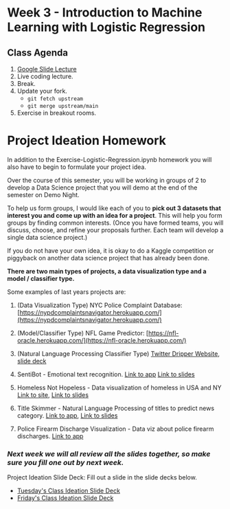 # Week 3 - Introduction to Machine Learning with Logistic Regression

## Class Agenda
1. [Google Slide Lecture](https://docs.google.com/presentation/d/1Z0GDEAkRv3O0GOxaXnRgURD5_XmkNqoKGsceWwW4FO8/edit?usp=sharing)
2. Live coding lecture.
3. Break.
4. Update your fork.
	* `git fetch upstream`
	* `git merge upstream/main`
5. Exercise in breakout rooms.

# Project Ideation Homework
In addition to the Exercise-Logistic-Regression.ipynb homework you will also have to begin to formulate your project idea.

Over the course of this semester, you will be working in groups of 2 to develop a Data Science project that you will demo at the end of the semester on Demo Night.

To help us form groups, I would like each of you to __pick out 3 datasets that interest you and come up with an idea for a project__.  This will help you form groups by finding common interests. (Once you have formed teams, you will discuss, choose, and refine your proposals further. Each team will develop a single data science project.) 

If you do not have your own idea, it is okay to do a Kaggle competition or piggyback on another data science project that has already been done.  

__There are two main types of projects, a data visualization type and a model / classifier type.__

Some examples of last years projects are:
1. (Data Visualization Type) NYC Police Complaint Database: [https://nypdcomplaintsnavigator.herokuapp.com/](https://nypdcomplaintsnavigator.herokuapp.com/)

2. (Model/Classifier Type) NFL Game Predictor: [https://nfl-oracle.herokuapp.com/](https://nfl-oracle.herokuapp.com/)

3. (Natural Language Processing Classifier Type) [Twitter Dripper Website](https://twitter-dripper2.herokuapp.com/), [slide deck](https://docs.google.com/presentation/d/1hzPLwZB2_8sgBmGd5GBRK9qzXqb0ZOlHRF9CrsQmwVw/edit?usp=sharing)

4. SentiBot - Emotional text recognition. [Link to app](https://sentibot-flask-app.herokuapp.com/) [Link to slides](https://www.canva.com/design/DAExePKBqow/Q9ZNVVs7q1mJcZ_liPVNaw/view?utm_content=DAExePKBqow&utm_campaign=designshare&utm_medium=link&utm_source=sharebutton)


5. Homeless Not Hopeless - Data visualization of homeless in USA and NY [Link to site](https://homelessness-study-2021.herokuapp.com/), [Link to slides](https://docs.google.com/presentation/d/1gqvuK4mnXf1qJhL47erOOs4IvyluY4a_ezb2N8ONL84/edit#slide=id.gfabb6e514c_0_0)


6. Title Skimmer - Natural Language Processing of titles to predict news category.  [Link to app](https://title-skimmer-lite.herokuapp.com/), [Link to slides](https://docs.google.com/presentation/d/1-kYWGAeEZ7GS1ehOM_Q7z0YozKUZ87dyEVDjOcXTUDM/edit#slide=id.p)


7. Police Firearm Discharge Visualization - Data viz about police firearm discharges.   [Link to app](https://police-firearm-discharge.herokuapp.com/)


### __***Next week we will all review all the slides together, so make sure you fill one out by next week.***__

Project Ideation Slide Deck: Fill out a slide in the slide decks below. 
* [Tuesday's Class Ideation Slide Deck](https://docs.google.com/presentation/d/1wvP_dsrLidKnenNn-_3Ix7LV--nfPafoYH_kGnVqKrU/edit#slide=id.g1540cac7256_0_608) 
* [Friday's Class Ideation Slide Deck](https://docs.google.com/presentation/d/1w29bx6jVvefY9XFiS-pUr69v83pNHKWe0D8aNFC452I/edit#slide=id.g1540cac72b8_0_151)



